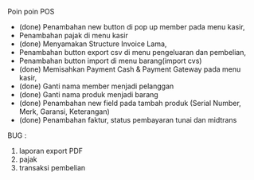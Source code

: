 Poin poin POS
- (done) Penambahan new button di pop up member pada menu kasir,
- Penambahan pajak di menu kasir
- (done) Menyamakan Structure Invoice Lama,
- Penambahan button export csv di menu pengeluaran dan pembelian,
- Penambahan button import di menu barang(import cvs)
- (done) Memisahkan Payment Cash & Payment Gateway pada menu kasir,
- (done) Ganti nama member menjadi pelanggan
- (done) Ganti nama produk menjadi barang
- (done) Penambahan new field pada tambah produk (Serial Number, Merk, Garansi, Keterangan)
- (done) Penambahan faktur, status pembayaran tunai dan midtrans


BUG :
1. laporan export PDF
2. pajak
3. transaksi pembelian